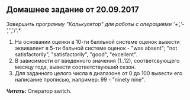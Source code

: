  ## Домашнее задание от 20.09.2017  

*Завершить программу "Калькулятор" для работы с операциями '+','-','*','/'.*

1.  На основании оценки в 10-ти балльной системе оценок вывести эквивалент в 5-ти бальной системе оценок - "was absent"; "not satisfactorily", "satisfactorily", "good", "excellent".
2. В зависимости от введенного значения (1..12), соответсвующего месяцу года, вывести соответствуюший сезон.
3. Для заданного целого числа в диапазоне от 0 до 100 вывести его написание прописью, например: 99 - "ninety nine".

***Читать:*** Оператор switch.
